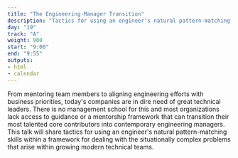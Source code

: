```yaml
---
title: "The Engineering-Manager Transition"
description: "Tactics for using an engineer's natural pattern-matching skills within a framework for dealing with the situationally complex problems that arise within growing modern technical teams."
day: "19"
track: "A"
weight: 900
start: "9:00"
end: "9:55"
outputs:
- html
- calendar
---
```


From mentoring team members to aligning engineering efforts with business priorities, today's companies are in dire need of great technical leaders. There is no management school for this and most organizations lack access to guidance or a mentorship framework that can transition their most talented core contributors into contemporary engineering managers. This talk will share tactics for using an engineer's natural pattern-matching skills within a framework for dealing with the situationally complex problems that arise within growing modern technical teams.
